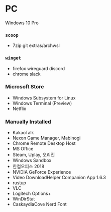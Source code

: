 PC
========
Windows 10 Pro

### `scoop`
- 7zip git extras/archwsl

### `winget`
- firefox wireguard discord
- chrome slack

### Microsoft Store
- Windows Subsystem for Linux
- Windows Terminal (Preview)
- Netflix

### Manually Installed
- KakaoTalk
- Nexon Game Manager, Mabinogi
- Chrome Remote Desktop Host
- MS Office
- Steam, Uplay, 오리진
- Windows Sandbox
- 한컴오피스 2018
- NVIDIA GeForce Experience
- Video DownloadHelper Companion App 1.6.3
- rustup
- VLC
- Logitech Options+
- WinDirStat
- CaskaydiaCove Nerd Font
